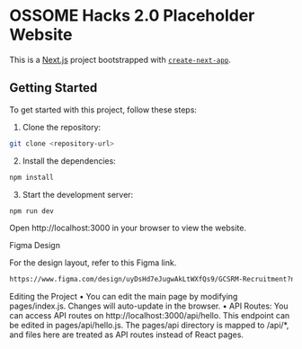 # OSSOME Hacks 2.0 Placeholder Website

This is a [Next.js](https://nextjs.org/) project bootstrapped with [`create-next-app`](https://github.com/vercel/next.js/tree/canary/packages/create-next-app).

## Getting Started

To get started with this project, follow these steps:

1. Clone the repository:
```bash
git clone <repository-url>
```

2.	Install the dependencies:
```bash
npm install
```

3.	Start the development server:
```bash
npm run dev
```

Open http://localhost:3000 in your browser to view the website.

Figma Design

For the design layout, refer to this Figma link.
```bash
https://www.figma.com/design/uyDsHd7eJugwAkLtWXfQs9/GCSRM-Recruitment?node-id=0-1&t=366rTJZGV8UgtKIC-1
```

Editing the Project
	•	You can edit the main page by modifying pages/index.js. Changes will auto-update in the browser.
	•	API Routes: You can access API routes on http://localhost:3000/api/hello. This endpoint can be edited in pages/api/hello.js.
The pages/api directory is mapped to /api/*, and files here are treated as API routes instead of React pages.
